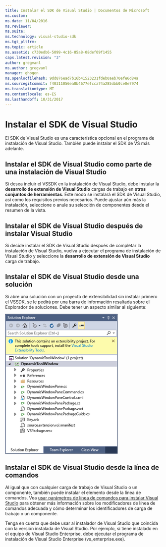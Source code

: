 ```yaml
---
title: Instalar el SDK de Visual Studio | Documentos de Microsoft
ms.custom: 
ms.date: 11/04/2016
ms.reviewer: 
ms.suite: 
ms.technology: visual-studio-sdk
ms.tgt_pltfrm: 
ms.topic: article
ms.assetid: c730edb6-5099-4c16-85a8-08def09f1455
caps.latest.revision: "3"
author: gregvanl
ms.author: gregvanl
manager: ghogen
ms.openlocfilehash: 9dd876ead7b16b41523231fdeb0aeb70efe6d84a
ms.sourcegitcommit: f40311056ea0b4677efcca74a285dbb0ce0e7974
ms.translationtype: MT
ms.contentlocale: es-ES
ms.lasthandoff: 10/31/2017
---
```

# <a name="installing-the-visual-studio-sdk"></a>Instalar el SDK de Visual Studio
El SDK de Visual Studio es una característica opcional en el programa de instalación de Visual Studio. También puede instalar el SDK de VS más adelante.  
  
## <a name="installing-the-visual-studio-sdk-as-part-of-a-visual-studio-installation"></a>Instalar el SDK de Visual Studio como parte de una instalación de Visual Studio  
 Si desea incluir el VSSDK en la instalación de Visual Studio, debe instalar la **desarrollo de extensión de Visual Studio** cargas de trabajo en **otros conjuntos de herramientas**. Este modo se instalará el SDK de Visual Studio, así como los requisitos previos necesarios. Puede ajustar aún más la instalación, seleccione o anule su selección de componentes desde el resumen de la vista. 
  
## <a name="installing-the-visual-studio-sdk-after-installing-visual-studio"></a>Instalar el SDK de Visual Studio después de instalar Visual Studio  
 Si decide instalar el SDK de Visual Studio después de completar la instalación de Visual Studio, vuelva a ejecutar el programa de instalación de Visual Studio y seleccione la **desarrollo de extensión de Visual Studio** carga de trabajo.  
  
## <a name="installing-the-visual-studio-sdk-from-a-solution"></a>Instalar el SDK de Visual Studio desde una solución  
 Si abre una solución con un proyecto de extensibilidad sin instalar primero el VSSDK, se le pedirá por una barra de información resaltada sobre el Explorador de soluciones. Debe tener un aspecto similar al siguiente:  
  
 ![SolutionExplorerInstall](../extensibility/media/solutionexplorerinstall.png "SolutionExplorerInstall")  
  
## <a name="installing-the-visual-studio-sdk-from-the-command-line"></a>Instalar el SDK de Visual Studio desde la línea de comandos  
Al igual que con cualquier carga de trabajo de Visual Studio o un componente, también puede instalar el elemento desde la línea de comandos. Vea [usar parámetros de línea de comandos para instalar Visual Studio](../install/use-command-line-parameters-to-install-visual-studio.md) para obtener más información sobre los modificadores de línea de comandos adecuada y cómo determinar los identificadores de carga de trabajo o un componente.
  
 Tenga en cuenta que debe usar al instalador de Visual Studio que coincida con la versión instalada de Visual Studio. Por ejemplo, si tiene instalado en el equipo de Visual Studio Enterprise, debe ejecutar el programa de instalación de Visual Studio Enterprise (vs_enterprise.exe).